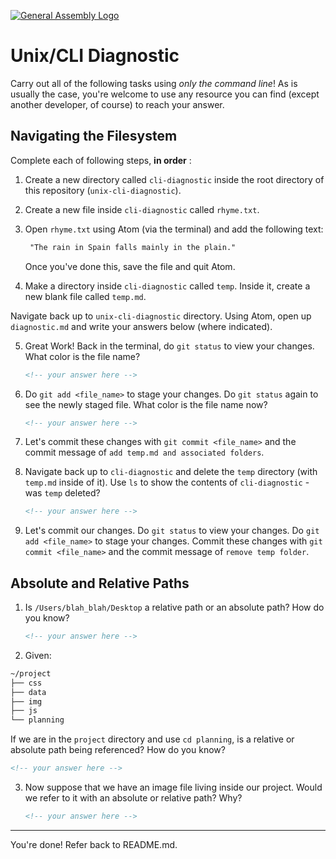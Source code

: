 [![General Assembly Logo](https://camo.githubusercontent.com/1a91b05b8f4d44b5bbfb83abac2b0996d8e26c92/687474703a2f2f692e696d6775722e636f6d2f6b6538555354712e706e67)](https://generalassemb.ly/education/web-development-immersive)

# Unix/CLI Diagnostic

Carry out all of the following tasks using _only the command line_! As is
usually the case, you're welcome to use any resource you can find (except
another developer, of course) to reach your answer.

## Navigating the Filesystem

Complete each of following steps, **in order** :

1. Create a new directory called `cli-diagnostic` inside the root directory of
this repository (`unix-cli-diagnostic`).

2. Create a new file inside `cli-diagnostic` called `rhyme.txt`.

3. Open `rhyme.txt` using Atom (via the terminal) and add the following text:

    ```md
     "The rain in Spain falls mainly in the plain."
    ```
    Once you've done this, save the file and quit Atom.

4. Make a directory inside `cli-diagnostic` called `temp`. Inside it, create a
   new blank file called `temp.md`.

Navigate back up to `unix-cli-diagnostic` directory.
Using Atom, open up `diagnostic.md` and write your answers below
(where indicated).

5. Great Work! Back in the terminal, do `git status` to view your changes. What
   color is the file name?

    ```md
    <!-- your answer here -->
    ```

6. Do `git add <file_name>` to stage your changes. Do `git status` again to see
   the newly staged file. What color is the file name now?

    ```md
    <!-- your answer here -->
    ```

7. Let's commit these changes with `git commit <file_name>` and the commit
   message of `add temp.md and associated folders`.

8. Navigate back up to `cli-diagnostic` and delete the `temp` directory (with
   `temp.md` inside of it). Use `ls` to show the contents of
   `cli-diagnostic` - was `temp` deleted?

    ```md
    <!-- your answer here -->
    ```

9. Let's commit our changes. Do `git status` to view your changes. Do
   `git add <file_name>` to stage your changes. Commit these changes with
   `git commit <file_name>` and the commit message of `remove temp folder`.

## Absolute and Relative Paths

1. Is `/Users/blah_blah/Desktop` a relative path or an absolute path? How do you
   know?

    ```md
    <!-- your answer here -->
    ```

 2. Given:
```sh
~/project
├── css
├── data
├── img
├── js
└── planning
```

If we are in the `project` directory and use `cd planning`, is a relative or
absolute path being referenced? How do you know?

```md
<!-- your answer here -->
```

3. Now suppose that we have an image file living inside our project. Would we
   refer to it with an absolute or relative path? Why?

    ```md
    <!-- your answer here -->
    ```

<hr>

You're done! Refer back to README.md.
